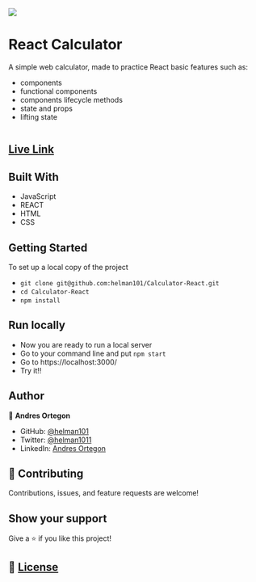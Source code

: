 ![](https://img.shields.io/badge/Microverse-blueviolet)

# React Calculator

A simple web calculator, made to practice React basic features such as:
- components
- functional components
- components lifecycle methods
- state and props
- lifting state

![]()

## [Live Link]()

## Built With

- JavaScript
- REACT
- HTML
- CSS

## Getting Started

To set up a local copy of the project

- `git clone git@github.com:helman101/Calculator-React.git`
- `cd Calculator-React`
- `npm install`

## Run locally

- Now you are ready to run a local server
- Go to your command line and put `npm start`
- Go to https://localhost:3000/
- Try it!!

## Author

👤 **Andres Ortegon**

- GitHub: [@helman101](https://github.com/helman101)
- Twitter: [@helman1011](https://twitter.com/Helman1011)
- LinkedIn: [Andres Ortegon](https://www.linkedin.com/in/helman101/)

## 🤝 Contributing

Contributions, issues, and feature requests are welcome!

## Show your support

Give a ⭐️ if you like this project!

## 📝 [License](LICENSE)

